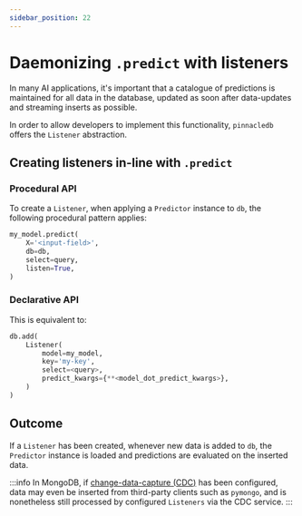 ```yaml
---
sidebar_position: 22
---
```


# Daemonizing `.predict` with listeners

In many AI applications, it's important that a catalogue of predictions is maintained for 
all data in the database, updated as soon after data-updates and streaming inserts as possible.

In order to allow developers to implement this functionality, `pinnacledb` offers
the `Listener` abstraction.

## Creating listeners in-line with `.predict`

### Procedural API

To create a `Listener`, when applying a `Predictor` instance to `db`, the following 
procedural pattern applies:

```python
my_model.predict(
    X='<input-field>',
    db=db,
    select=query,
    listen=True,
)
```

### Declarative API

This is equivalent to:

```python
db.add(
    Listener(
        model=my_model,
        key='my-key',
        select=<query>,
        predict_kwargs={**<model_dot_predict_kwargs>},
    )
)
```

## Outcome

If a `Listener` has been created, whenever new data is added to `db`, 
the `Predictor` instance is loaded and predictions are evaluated on the inserted data.

:::info
In MongoDB, if [change-data-capture (CDC)](../production/change_data_capture.md) has been configured, 
data may even be inserted from third-party clients such as `pymongo`, and is nonetheless still processed
by configured `Listeners` via the CDC service.
:::